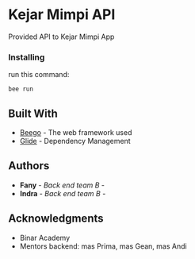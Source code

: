 # Kejar Mimpi API

Provided API to Kejar Mimpi App

### Installing

run this command:

```
bee run
```


## Built With

* [Beego](https://beego.me/docs/intro/) - The web framework used
* [Glide](https://glide.sh/) - Dependency Management


## Authors

* **Fany** - *Back end team B* -
* **Indra** - *Back end team B* -


## Acknowledgments

* Binar Academy
* Mentors backend: mas Prima, mas Gean, mas Andi
